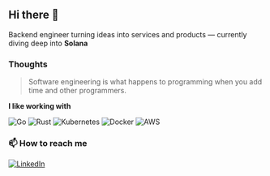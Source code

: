 ## Hi there 👋

Backend engineer turning ideas into services and products — currently diving deep into **Solana**

### Thoughts

> Software engineering is what happens to programming when you add time and other programmers.

**I like working with**

<div display="flex">
  <img src="https://img.shields.io/badge/go-%2300ADD8.svg?style=for-the-badge&logo=go&logoColor=white" alt="Go"/>
  <img src="https://img.shields.io/badge/rust-F74C01?style=for-the-badge&logo=rust&logoColor=white" alt="Rust"/>
  <img src="https://img.shields.io/badge/kubernetes-326CE5.svg?style=for-the-badge&logo=kubernetes&logoColor=white" alt="Kubernetes"/>
  <img src="https://img.shields.io/badge/docker-2496ED.svg?style=for-the-badge&logo=docker&logoColor=white" alt="Docker"/>
  <img src="https://img.shields.io/badge/aws-FF9900.svg?style=for-the-badge&logo=amazonaws&logoColor=white" alt="AWS"/>
</div>

### 📫 How to reach me
<div display="flex">
  <a href="https://www.linkedin.com/in/taedong-ted-kim/">
    <img src="https://img.shields.io/badge/linkedin-%230077B5.svg?style=for-the-badge&logo=linkedin&logoColor=white" alt="LinkedIn"/>
  </a>
</div>
